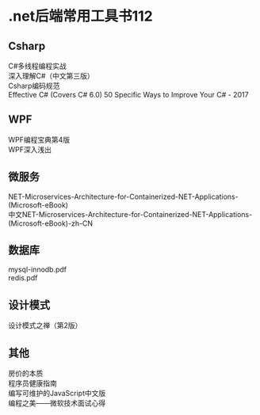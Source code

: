 # .net后端常用工具书112


## Csharp
C#多线程编程实战<br>
深入理解C#（中文第三版）<br>
Csharp编码规范<br>
Effective C# (Covers C# 6.0) 50 Specific Ways to Improve Your C# - 2017
## WPF
WPF编程宝典第4版<br>
WPF深入浅出
## 微服务
NET-Microservices-Architecture-for-Containerized-NET-Applications-(Microsoft-eBook)<br>
中文NET-Microservices-Architecture-for-Containerized-NET-Applications-(Microsoft-eBook)-zh-CN

## 数据库
mysql-innodb.pdf<br>
redis.pdf

## 设计模式
设计模式之禅（第2版）

## 其他
房价的本质<br>
程序员健康指南<br>
编写可维护的JavaScript中文版<br>
编程之美——微软技术面试心得
